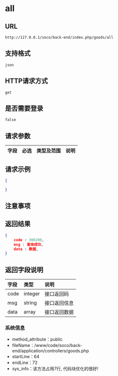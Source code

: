 # all

##  URL
    http://127.0.0.1/soco/back-end/index.php/goods/all

##  支持格式
    json

##  HTTP请求方式
    get

##  是否需要登录
    false

##  请求参数
| 字段                     |   必选            |   类型及范围    | 说明                               |
|:-------------------------|:----------------- |:----------------|:-----------------------------------|


##  请求示例
```json
{
    
}
```

##  注意事项
    

##  返回结果
```json
{
    code : 300200,
	msg : 查询成功,
	data : 数据,
}
```

##  返回字段说明
| 字段                     |   类型           | 说明                               |
|:-------------------------|:-----------------|:-----------------------------------|
|code|integer|接口返回码|
|msg|string|接口返回信息|
|data|array|接口返回数据|


### 系统信息
- method_attribute：public
- fileName：/www/code/soco/back-end/application/controllers/goods.php
- startLine：64
- endLine：72
- sys_info：该方法占用7行, 代码块优化的很好!
